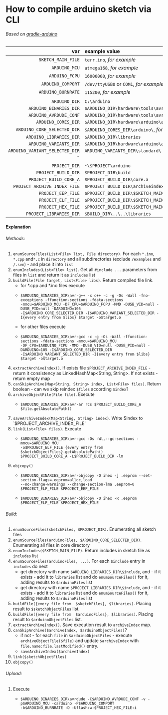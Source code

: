 # How to compile arduino sketch via CLI

###### Based on [gradle-arduino](https://github.com/jfklingler/gradle-arduino)

| var                            | example value                                      |
| -----------------------------: | :-------------------------------------------       |
| `SKETCH_MAIN_FILE`             | `terr.ino`, _for example_                          |
| `ARDUINO_MCU`                  | `atmega168`, _for example_                         |
| `ARDUINO_FCPU`                 | `16000000`, _for example_                          |
| `ARDUINO_COMPORT`              | `/dev/ttyUSB0` or `COM1`, _for example_            |
| `ARDUINO_BURNRATE`             | `115200`, _for example_                            |
|                                |                                                    |
| `ARDUINO_DIR`                  | `C:\arduino`                                       |
| `ARDUINO_BINARIES_DIR`         | `$ARDUINO_DIR\hardware\tools\avr\bin\`             |
| `ARDUINO_AVRDUDE_CONF`         | `$ARDUINO_DIR\hardware\tools\avr\etc\avrdude.conf` |
| `ARDUINO_CORES_DIR`            | `$ARDUINO_DIR\hardware\arduino\avr\cores\`         |
| `ARDUINO_CORE_SELECTED_DIR`    | `$ARDUINO_CORES_DIR\arduino\`, _for example_       |
| `ARDUINO_LIBRARIES_DIR`        | `$ARDUINO_DIR\libraries`                           |
| `ARDUINO_VARIANTS_DIR`         | `$ARDUINO_DIR\hardware\arduino\avr\variants`       |
| `ARDUINO_VARIANT_SELECTED_DIR` | `ARDUINO_VARIANTS_DIR\standard\`                   |
| ``                             |                                                    |
| `PROJECT_DIR`                  | `~\$PROJECT\arduino`                               |
| `PROJECT_BUILD_DIR`            | `$PROJECT_DIR\build`                               |
| `PROJECT_BUILD_CORE_A`         | `$PROJECT_BUILD_DIR\core.a`                        |
| `PROJECT_ARCHIVE_INDEX_FILE`   | `$PROJECT_BUILD_DIR\archiveindex.dat`              |
| `PROJECT_EEP_FILE`             | `$PROJECT_BUILD_DIR\$SKETCH_MAIN_FILE.eep`         |
| `PROJECT_ELF_FILE`             | `$PROJECT_BUILD_DIR\$SKETCH_MAIN_FILE.elf`         |
| `PROJECT_HEX_FILE`             | `$PROJECT_BUILD_DIR\$SKETCH_MAIN_FILE.hex`         |
| `PROJECT_LIBRARIES_DIR`        | `$BUILD_DIR\..\..\libraries`                       |
                                                                                      
#### Explanation

###### Methods:
1) `enumSourceFiles(List<File> list, File directory)`. For each `*.ino`, `*.cpp` and`*.c` in `directory` and all subdirectories (exclude `/examples` and `/.svn`) - and place it into `list`
2) `enumIncludes(List<File> list)`. Get all `#include ...` parameters from files in `list` and return it as `includes` list
3) `buildFile(File target, List<File> libs)`. Return compiled file link.
	- for *.cpp and *.ino files execute
    -     $ARDUINO_BINARIES_DIR\avr-g++ -x c++ -c -g -Os -Wall -fno-exceptions -ffunction-sections -fdata-sections
          -mmcu=$ARDUINO_MCU -DF_CPU=$ARDUINO_FCPU -MMD -DUSB_VID=null -DUSB_PID=null -DARDUINO=105
          -I$ARDUINO_CORE_SELECTED_DIR -I$ARDUINO_VARIANT_SELECTED_DIR -I{every entry from $libs} $target -o$target.o
	- for other files execute
    -     $ARDUINO_BINARIES_DIR\avr-gcc -c -g -Os -Wall -ffunction-sections -fdata-sections -mmcu=$ARDUINO_MCU
          -DF_CPU=$ARDUINO_FCPU -MMD -DUSB_VID=null -DUSB_PID=null -DARDUINO=105 -I$ARDUINO_CORE_SELECTED_DIR 
          -I$ARDUINO_VARIANT_SELECTED_DIR -I{every entry from $libs} $target -o$target.o
4) `extractArchiveIndex()`. If exists file `$PROJECT_ARCHIVE_INDEX_FILE` - return it consistency as LinkedHashMap<String, String>. If not exists - return empty map
5) `canSkipArchive(Map<String, String> index, List<File> files)`. Return boolean - can we skip reindex `$files` according `$index`?
6) `archiveObjectFile(File file)`. Execute
	-     $ARDUINO_BINARIES_DIR\avr-ar rcs $PROJECT_BUILD_CORE_A $file.getAbsolutePath()
7) `saveArchiveIndex(Map<String, String> index)`. Write $index to `$PROJECT_ARCHIVE_INDEX_FILE`
8) `link(List<File> files)`. Execute
	-     $ARDUINO_BINARIES_DIR\avr-gcc -Os -Wl,--gc-sections -mmcu=$ARDUINO_MCU 
          -o$PROJECT_ELF_FILE {every entry from $sketchObjectFiles}.getAbsolutePath()
          $PROJECT_BUILD_CORE_A -L$PROJECT_BUILD_DIR -lm 
9) `objcopy()`
	-     $ARDUINO_BINARIES_DIR\avr-objcopy -O ihex -j .eeprom --set-section-flags=.eeprom=alloc,load
	      --no-change-warnings --change-section-lma .eeprom=0 $PROJECT_ELF_FILE $PROJECT_EEP_FILE
	-     $ARDUINO_BINARIES_DIR\avr-objcopy -O ihex -R .eeprom $PROJECT_ELF_FILE $PROJECT_HEX_FILE
	
###### Build:
1) `enumSourceFiles(sketchFiles, $PROJECT_DIR)`. Enumerating all sketch files
2) `enumSourceFiles(arduinoFiles, $ARDUINO_CORE_SELECTED_DIR)`. Enumerating all files in core directory
3) `enumIncludes($SKETCH_MAIN_FILE)`. Return includes in sketch file as `includes` list
4) `enumSourceFiles(arduinoFiles, ...)`. For each `$include` entry in `includes` do next
	- get directory with name `$ARDUINO_LIBRARIES_DIR\$include`, and - if it exists - add it to `libraries` list and do `enumSourceFiles()` for it, adding results to `$arduinoFiles` list
	- get directory with name `$PROJECT_LIBRARIES_DIR\$include`, and - if it exists - add it to `libraries` list and do `enumSourceFiles()` for it, adding results to `$arduinoFiles` list
5) `buildFile({every file from  $sketchFiles}, $libraries)`. Placing result to `$sketchObjectFiles` list.
6) `buildFile({every file from  $arduinoFiles}, $libraries)`. Placing result to `$arduinoObjectFiles` list.
7) `extractArchiveIndex()`. Save execution result to `archiveIndex` map.
8) `canSkipArchive($archiveIndex, $arduinoObjectFiles)`?
	- if not - for each `file` in `$arduinoObjectFiles` - execute `archiveObjectFile($file)` and update `$archiveIndex` with `file.name:file.lastModified()` entry.
	- `saveArchiveIndex($archiveIndex)`
9) `link($sketchObjectFiles)`
10) `objcopy()`

###### Upload:
1) Execute
	-     $ARDUINO_BINARIES_DIR\avrdude -C$ARDUINO_AVRDUDE_CONF -v -p$ARDUINO_MCU -carduino -P$ARDUINO_COMPORT
	      -b$ARDUINO_BURNRATE -D -Uflash:w:$PROJECT_HEX_FILE:i